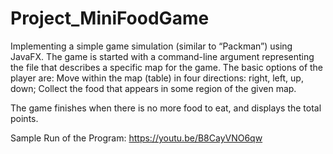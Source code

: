 # Project_MiniFoodGame
Implementing a simple game simulation (similar to “Packman”) using JavaFX.
 The game is started with a command-line argument representing the file that describes a specific map for the game.
The basic options of the player are:
Move within the map (table) in four directions: right, left, up, down;
Collect the food that appears in some region of the given map.

The game finishes when there is no more food to eat, and displays the total points.

Sample Run of the Program:
https://youtu.be/B8CayVNO6qw 

